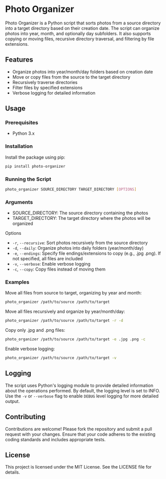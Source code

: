 # Photo Organizer

Photo Organizer is a Python script that sorts photos from a source directory into a target directory based on their creation date. The script can organize photos into year, month, and optionally day subfolders. It also supports copying or moving files, recursive directory traversal, and filtering by file extensions.

## Features

* Organize photos into year/month/day folders based on creation date
* Move or copy files from the source to the target directory
* Recursively traverse directories
* Filter files by specified extensions
* Verbose logging for detailed information

## Usage

### Prerequisites

* Python 3.x

### Installation

Install the package using pip:

```bash
pip install photo-organizer
```

### Running the Script

```bash
photo_organizer SOURCE_DIRECTORY TARGET_DIRECTORY [OPTIONS]
```

### Arguments

* SOURCE_DIRECTORY: The source directory containing the photos
* TARGET_DIRECTORY: The target directory where the photos will be organized

Options

* `-r`, `--recursive`: Sort photos recursively from the source directory
* `-d`, `--daily`: Organize photos into daily folders (year/month/day)
* `-e`, `--endings`: Specify file endings/extensions to copy (e.g., .jpg .png). If not specified, all files are included
* `-v`, `--verbose`: Enable verbose logging
* `-c`, `--copy`: Copy files instead of moving them

### Examples

Move all files from source to target, organizing by year and month:
```bash
photo_organizer /path/to/source /path/to/target
```

Move all files recursively and organize by year/month/day:
```bash
photo_organizer /path/to/source /path/to/target -r -d
```

Copy only .jpg and .png files:
```bash
photo_organizer /path/to/source /path/to/target -e .jpg .png -c
```

Enable verbose logging:
```bash
photo_organizer /path/to/source /path/to/target -v
```

## Logging

The script uses Python's logging module to provide detailed information about the operations performed. By default, the logging level is set to INFO. Use the `-v` or `--verbose` flag to enable `DEBUG` level logging for more detailed output.

## Contributing

Contributions are welcome! Please fork the repository and submit a pull request with your changes. Ensure that your code adheres to the existing coding standards and includes appropriate tests.

## License

This project is licensed under the MIT License. See the LICENSE file for details.
